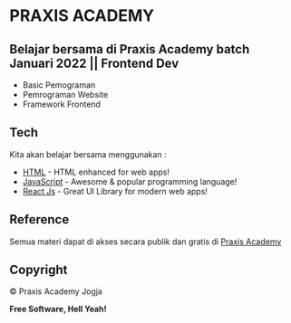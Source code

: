 # PRAXIS ACADEMY
## Belajar bersama di Praxis Academy batch Januari 2022 || Frontend Dev

- Basic Pemograman
- Pemrograman Website
- Framework Frontend 

## Tech
Kita akan belajar bersama menggunakan :

- [HTML] - HTML enhanced for web apps!
- [JavaScript] - Awesome & popular programming language!
- [React Js] - Great UI Library for modern web apps!

## Reference
Semua materi dapat di akses secara publik dan gratis di [Praxis Academy]

## Copyright

&copy; Praxis Academy Jogja

**Free Software, Hell Yeah!**

[//]: # (These are reference links used in the body of this note and get stripped out when the markdown processor does its job. There is no need to format nicely because it shouldn't be seen. Thanks SO - http://stackoverflow.com/questions/4823468/store-comments-in-markdown-syntax)

   [HTML]: <https://www.w3schools.com/html/>
   [JavaScript]: <https://www.w3schools.com/js/>
   [React JS]: <https://reactjs.org/>
   [Praxis Academy]: <https://github.com/praxis-academy/akademik/tree/v2.0/kurikulum>
 
